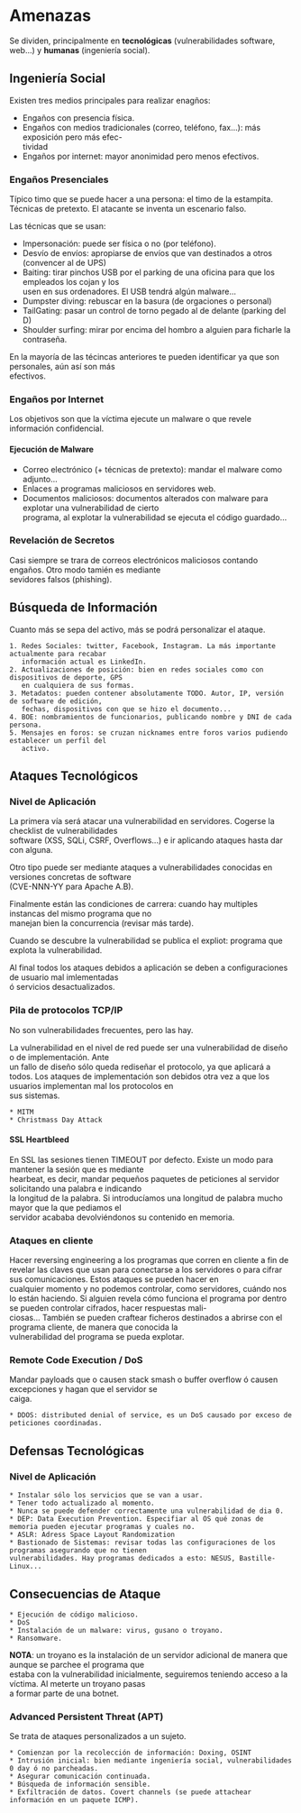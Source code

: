 # Amenazas

Se dividen, principalmente en **tecnológicas** (vulnerabilidades software, web...) y 
**humanas** (ingeniería social).

## Ingeniería Social

Existen tres medios principales para realizar enagños:

* Engaños con presencia física.
* Engaños con medios tradicionales (correo, teléfono, fax...): más exposición pero más efec-  
tividad
* Engaños por internet: mayor anonimidad pero menos efectivos.

### Engaños Presenciales

Típico timo que se puede hacer a una persona: el timo de la estampita. Técnicas de pretexto.
El atacante se inventa un escenario falso.

Las técnicas que se usan:

  * Impersonación: puede ser física o no (por teléfono).
  * Desvío de envíos: apropiarse de envíos que van destinados a otros (convencer al de UPS)
  * Baiting: tirar pinchos USB por el parking de una oficina para que los empleados los cojan y los  
  usen en sus ordenadores. El USB tendrá algún malware...
  * Dumpster diving: rebuscar en la basura (de orgaciones o personal)
  * TailGating: pasar un control de torno pegado al de delante (parking del D)
  * Shoulder surfing: mirar por encima del hombro a alguien para ficharle la contraseña.  

En la mayoría de las técincas anteriores te pueden identificar ya que son personales, aún así son más  
efectivos. 

### Engaños por Internet

Los objetivos son que la víctima ejecute un malware o que revele información confidencial.

#### Ejecución de Malware

  * Correo electrónico (+ técnicas de pretexto): mandar el malware como adjunto...
  * Enlaces a programas maliciosos en servidores web.
  * Documentos maliciosos: documentos alterados con malware para explotar una vulnerabilidad de cierto  
  programa, al explotar la vulnerabilidad se ejecuta el código guardado...

### Revelación de Secretos

Casi siempre se trara de correos electrónicos maliciosos contando engaños. Otro modo tamién es mediante  
sevidores falsos (phishing).

## Búsqueda de Información

Cuanto más se sepa del activo, más se podrá personalizar el ataque.

	1. Redes Sociales: twitter, Facebook, Instagram. La más importante actualmente para recabar  
	   información actual es LinkedIn.
	2. Actualizaciones de posición: bien en redes sociales como con dispositivos de deporte, GPS  
	   en cualquiera de sus formas.
	3. Metadatos: pueden contener absolutamente TODO. Autor, IP, versión de software de edición,  
	   fechas, dispositivos con que se hizo el documento...
	4. BOE: nombramientos de funcionarios, publicando nombre y DNI de cada persona.
	5. Mensajes en foros: se cruzan nicknames entre foros varios pudiendo establecer un perfil del  
	   activo. 

## Ataques Tecnológicos

### Nivel de Aplicación

La primera vía será atacar una vulnerabilidad en servidores. Cogerse la checklist de vulnerabilidades  
software (XSS, SQLi, CSRF, Overflows...) e ir aplicando ataques hasta dar con alguna.  

Otro tipo puede ser mediante ataques a vulnerabilidades conocidas en versiones concretas de software  
(CVE-NNN-YY para Apache A.B).

Finalmente están las condiciones de carrera: cuando hay multiples instancas del mismo programa que no  
manejan bien la concurrencia (revisar más tarde).

Cuando se descubre la vulnerabilidad se publica el expliot: programa que explota la vulnerabilidad.

Al final todos los ataques debidos a aplicación se deben a configuraciones de usuario mal imlementadas  
ó servicios desactualizados.

### Pila de protocolos TCP/IP

No son vulnerabilidades frecuentes, pero las hay.

La vulnerabilidad en el nivel de red puede ser una vulnerabilidad de diseño o de implementación. Ante  
un fallo de diseño sólo queda rediseñar el protocolo, ya que aplicará a todos.
Los ataques de implementación son debidos otra vez a que los usuarios implementan mal los protocolos en  
sus sistemas.

	* MITM
	* Christmass Day Attack

#### SSL Heartbleed

En SSL las sesiones tienen TIMEOUT por defecto. Existe un modo para mantener la sesión que es mediante  
hearbeat, es decir, mandar pequeños paquetes de peticiones al servidor solicitando una palabra e indicando  
la longitud de la palabra. Si introducíamos una longitud de palabra mucho mayor que la que pediamos el  
servidor acababa devolviéndonos su contenido en memoria.

### Ataques en cliente

Hacer reversing engineering a los programas que corren en cliente a fin de revelar las claves que usan 
para conectarse a los servidores o para cifrar sus comunicaciones. Estos ataques se pueden hacer en  
cualquier momento y no podemos controlar, como servidores, cuándo nos lo están haciendo.
Si alguien revela cómo funciona el programa por dentro se pueden controlar cifrados, hacer respuestas mali-  
ciosas...
También se pueden craftear ficheros destinados a abrirse con el programa cliente, de manera que conocida la  
vulnerabilidad del programa se pueda explotar.

### Remote Code Execution / DoS

Mandar payloads que o causen stack smash o buffer overflow ó causen excepciones y hagan que el servidor se  
caiga.

	* DDOS: distributed denial of service, es un DoS causado por exceso de peticiones coordinadas.

## Defensas Tecnológicas

### Nivel de Aplicación

	* Instalar sólo los servicios que se van a usar.
	* Tener todo actualizado al momento.
	* Nunca se puede defender correctamente una vulnerabilidad de dia 0.
	* DEP: Data Execution Prevention. Especifiar al OS qué zonas de memoria pueden ejecutar programas y cuales no.
	* ASLR: Adress Space Layout Randomization
	* Bastionado de Sistemas: revisar todas las configuraciones de los programas asegurando que no tienen  
	vulnerabilidades. Hay programas dedicados a esto: NESUS, Bastille-Linux...

## Consecuencias de Ataque

	* Ejecución de código malicioso.
	* DoS
	* Instalación de un malware: virus, gusano o troyano.
	* Ransomware.

**NOTA**: un troyano es la instalación de un servidor adicional de manera que aunque se parchee el programa que  
estaba con la vulnerabilidad inicialmente, seguiremos teniendo acceso a la víctima. Al meterte un troyano pasas  
a formar parte de una botnet.

### Advanced Persistent Threat (APT)

Se trata de ataques personalizados a un sujeto.

	* Comienzan por la recolección de información: Doxing, OSINT
	* Intrusión inicial: bien mediante ingeniería social, vulnerabilidades 0 day ó no parcheadas.
	* Asegurar comunicación continuada.
	* Búsqueda de información sensible.
	* Exfiltración de datos. Covert channels (se puede attachear información en un paquete ICMP).